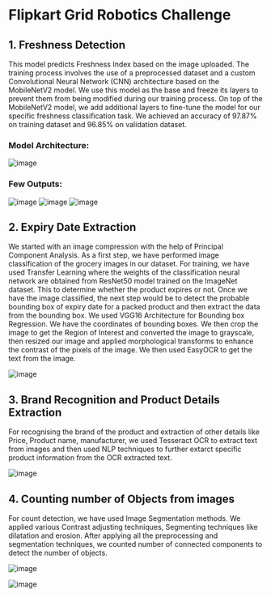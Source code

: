 # Flipkart Grid Robotics Challenge
## 1. Freshness Detection
This model predicts Freshness Index based on the image uploaded. The training process involves the use of a preprocessed dataset and a custom Convolutional Neural Network (CNN) architecture based on the MobileNetV2 model.
We use this model as the base and freeze its layers to prevent them from being modified during our training process. On top of the MobileNetV2 model, we add additional layers to fine-tune the model for our specific freshness classification task.
We achieved an accuracy of 97.87% on training dataset and 96.85% on validation dataset.

### Model Architecture:
![image](https://github.com/user-attachments/assets/8de71ce7-f07b-4a19-8f8b-7372b8e29800)

### Few Outputs:
![image](https://github.com/user-attachments/assets/1f9641c3-bc1a-49cd-9402-af8d3b667339)
![image](https://github.com/user-attachments/assets/8b76716e-7a07-4d7d-b13a-9f6e2b035d05)
![image](https://github.com/user-attachments/assets/d2c47c16-fa6f-465b-a547-bffea9d77d70)

## 2. Expiry Date Extraction
We started with an image compression with the help of Principal Component Analysis.
As a first step, we have performed image classification of the grocery images in our dataset. For training, we have used Transfer Learning where the weights of the classification neural network are obtained from ResNet50 model trained on the ImageNet dataset. This to determine whether the product expires or not.
Once we have the image classified, the next step would be to detect the probable bounding box of expiry date for a packed product and then extract the data from the bounding box. We used VGG16 Architecture for Bounding box Regression.
We have the coordinates of bounding boxes. We then crop the image to get the Region of Interest and converted the image to grayscale, then resized our image and applied morphological transforms to enhance the contrast of the pixels of the image. We then used EasyOCR to get the text from the image.

![image](https://github.com/user-attachments/assets/eb389110-b1b3-40bb-b7d9-2ee85a9a6b8e)

## 3. Brand Recognition and Product Details Extraction
For recognising the brand of the product and extraction of other details like Price, Product name, manufacturer, we used Tesseract OCR to extract text from images and then used NLP techniques to further extarct specific product information from 
the OCR extracted text.

![image](https://github.com/user-attachments/assets/a583a6ff-50de-47a0-ba74-653fcbd26165)

## 4. Counting number of Objects from images
For count detection, we have used Image Segmentation methods. We applied various Contrast adjusting techniques, Segmenting techniques like dilatation and erosion. 
After applying all the preprocessing and segmentation techniques, we counted number of connected components to detect the number of objects.

![image](https://github.com/user-attachments/assets/b2768a79-9d2e-40f5-aaf3-fd01de41f903)

![image](https://github.com/user-attachments/assets/01b2b505-23bf-4239-ae7f-5fb09fd6a474)







